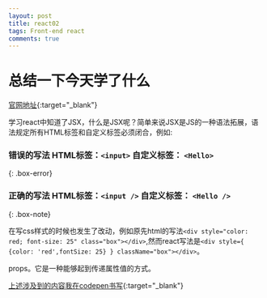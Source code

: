 ```yaml
---
layout: post
title: react02
tags: Front-end react
comments: true
---
```


# 总结一下今天学了什么

[官网地址](https://reactjs.org/){:target="_blank"}

学习react中知道了JSX，什么是JSX呢？简单来说JSX是JS的一种语法拓展，语法规定所有HTML标签和自定义标签必须闭合，例如:
### 错误的写法 HTML标签：`<input>` 自定义标签： `<Hello>`
{: .box-error}
### 正确的写法 HTML标签：`<input />` 自定义标签： `<Hello />`
{: .box-note}

在写css样式的时候也发生了改动，例如原先html的写法`<div style="color: red; font-size: 25" class="box"></div>`,然而react写法是`<div style={ {color: 'red',fontSize: 25} } className="box"></div>`。

props。它是一种能够起到传递属性值的方式。

[上述涉及到的内容我在codepen书写](https://codepen.io/zjgyb/pen/vpyEZR){:target="_blank"}